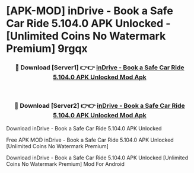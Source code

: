 # [APK-MOD] inDrive - Book a Safe Car Ride 5.104.0 APK Unlocked - [Unlimited Coins No Watermark Premium] 9rgqx



<div align="center">
<h3>🔴 Download [Server1] 👉👉 <a href="https://momento.my/?title=inDrive_-_Book_a_Safe_Car_Ride_5.104.0_APK_Unlocked">inDrive - Book a Safe Car Ride 5.104.0 APK Unlocked Mod Apk</a></h3><br>

<h3>🔴 Download [Server2] 👉👉 <a href="https://momento.my/?title=inDrive_-_Book_a_Safe_Car_Ride_5.104.0_APK_Unlocked">inDrive - Book a Safe Car Ride 5.104.0 APK Unlocked Mod Apk</a></h3>
</div>



Download inDrive - Book a Safe Car Ride 5.104.0 APK Unlocked 

Free APK MOD inDrive - Book a Safe Car Ride 5.104.0 APK Unlocked [Unlimited Coins No Watermark Premium]

Download inDrive - Book a Safe Car Ride 5.104.0 APK Unlocked [Unlimited Coins No Watermark Premium] Mod For Android
